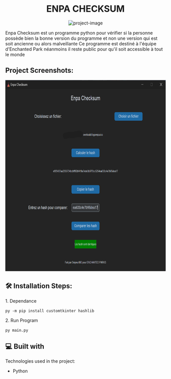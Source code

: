 <h1 align="center" id="title">ENPA CHECKSUM</h1>

<p align="center"><img src="https://socialify.git.ci/Enchanted-Parks/EXE-SHA256-CHECKER/image?font=Jost&amp;language=1&amp;logo=https%3A%2F%2Favatars.githubusercontent.com%2Fu%2F131810242&amp;name=1&amp;owner=1&amp;pattern=Circuit%20Board&amp;theme=Dark" alt="project-image"></p>

<p id="description">Enpa Checksum est un programme python pour vérifier si la personne possède bien la bonne version du programme et non une version qui est soit ancienne ou alors malveillante Ce programme est destiné à l'équipe d'Enchanted Park néanmoins il reste public pour qu'il soit accessible à tout le monde</p>

<h2>Project Screenshots:</h2>

<img src="https://raw.githubusercontent.com/Enchanted-Parks/EXE-SHA256-CHECKER/main/EnpaChekSum.png" alt="project-screenshot" width="800" height="600/">

<h2>🛠️ Installation Steps:</h2>

<p>1. Dependance</p>

```
py -m pip install customtkinter hashlib
```

<p>2. Run Program</p>

```
py main.py
```

  
  
<h2>💻 Built with</h2>

Technologies used in the project:

*   Python
